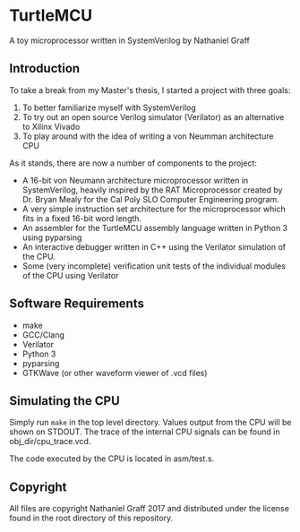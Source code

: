 # TurtleMCU

A toy microprocessor written in SystemVerilog by Nathaniel Graff

## Introduction

To take a break from my Master's thesis, I started a project with three goals:

1. To better familiarize myself with SystemVerilog
2. To try out an open source Verilog simulator (Verilator) as an alternative to Xilinx Vivado
3. To play around with the idea of writing a von Neumman architecture CPU

As it stands, there are now a number of components to the project:

- A 16-bit von Neumann architecture microprocessor written in SystemVerilog, heavily inspired by the RAT Microprocessor created by Dr. Bryan Mealy for the Cal Poly SLO Computer Engineering program.
- A very simple instruction set architecture for the microprocessor which fits in a fixed 16-bit word length.
- An assembler for the TurtleMCU assembly language written in Python 3 using pyparsing
- An interactive debugger written in C++ using the Verilator simulation of the CPU.
- Some (very incomplete) verification unit tests of the individual modules of the CPU using Verilator

## Software Requirements

- make
- GCC/Clang
- Verilator
- Python 3
- pyparsing
- GTKWave (or other waveform viewer of .vcd files)

## Simulating the CPU

Simply run `make` in the top level directory. Values output from the CPU will be shown on STDOUT. The trace of the internal CPU signals can be found in obj_dir/cpu_trace.vcd.

The code executed by the CPU is located in asm/test.s.

## Copyright

All files are copyright Nathaniel Graff 2017 and distributed under the license found in the root directory of this repository.
